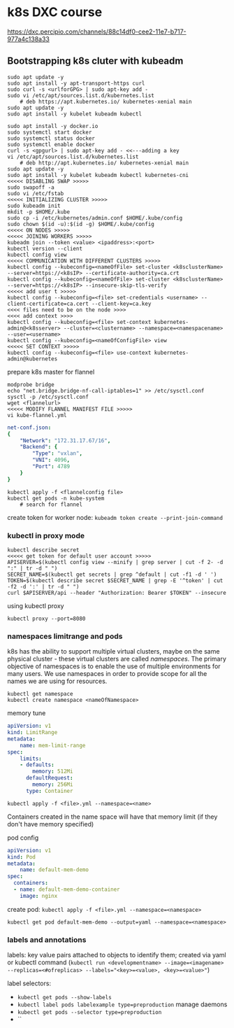 # k8s DXC course

<https://dxc.percipio.com/channels/88c14df0-cee2-11e7-b717-977a4c138a33>

## Bootstrapping k8s cluter with kubeadm

```console
sudo apt update -y
sudo apt install -y apt-transport-https curl
sudo curl -s <urlforGPG> | sudo apt-key add -
sudo vi /etc/apt/sources.list.d/kubernetes.list
    # deb https://apt.kubernetes.io/ kubernetes-xenial main
sudo apt update -y
sudo apt install -y kubelet kubeadm kubectl

sudo apt install -y docker.io
sudo systemctl start docker
sudo systemctl status docker
sudo systemctl enable docker
curl -s <gpgurl> | sudo apt-key add - <<---adding a key
vi /etc/apt/sources.list.d/kubernetes.list
    # deb http://apt.kubernetes.io/ kubernetes-xenial main
sudo apt update -y
sudo apt install -y kubelet kubeadm kubectl kubernetes-cni
<<<<< DISABLING SWAP >>>>>
sudo swapoff -a
sudo vi /etc/fstab
<<<<< INITIALIZING CLUSTER >>>>>
sudo kubeadm init
mkdit -p $HOME/.kube
sudo cp -i /etc/kubernetes/admin.conf $HOME/.kube/config
sudo chown $(id -u):$(id -g) $HOME/.kube/config
<<<<< ON NODES >>>>>
<<<<< JOINING WORKERS >>>>>
kubeadm join --token <value> <ipaddress>:<port>
kubectl version --client
kubectl config view
<<<<< COMMUNICATION WITH DIFFERENT CLUSTERS >>>>>
kubectl config --kubeconfig=<nameOfFile> set-cluster <k8sclusterName> --server=https://<k8sIP> --certificate-authority=ca.crt
kubectl config --kubeconfig=<nameOfFile> set-cluster <k8sclusterName> --server=https://<k8sIP> --insecure-skip-tls-verify
<<<<< add user t >>>>>
kubectl config --kubeconfig=<file> set-credentials <username> --client-certificate=ca.cert --client-key=ca.key 
<<<< files need to be on the node >>>>
<<<< add context >>>>
kubectl config --kubeconfig=<file> set-context kubernetes-admin@<k8sserver> --cluster=<clustername> --namespace=<namespacename> --user=<username>
kubectl config --kubeconfig=<nameOfConfigFile> view
<<<<< SET CONTEXT >>>>>
kubectl config --kubeconfig=<file> use-context kubernetes-admin@kubernetes
```

prepare k8s master for flannel

```console
modprobe bridge
echo "net.bridge.bridge-nf-call-iptables=1" >> /etc/sysctl.conf
sysctl -p /etc/sysctl.conf
wget <flannelurl>
<<<<< MODIFY FLANNEL MANIFEST FILE >>>>>
vi kube-flannel.yml
```

```yml
net-conf.json:
{
    "Network": "172.31.17.67/16",
    "Backend": {
        "Type": "vxlan",
        "VNI": 4096,
        "Port": 4789
    }
}
```

```console
kubectl apply -f <flannelconfig file>
kubectl get pods -n kube-system
    # search for flannel
```

create token for worker node: `kubeadm token create --print-join-command`

### kubectl in proxy mode

```console
kubectl describe secret
<<<<< get token for default user account >>>>>
APISERVER=$(kubectl config view --minify | grep server | cut -f 2- -d ":" | tr -d " ")
SECRET_NAME=$(kubectl get secrets | grep ^default | cut -f1 -d ' ')
TOKEN=$(kubectl describe secret $SECRET_NAME | grep -E '^token' | cut -f2 -d ':' | tr -d " ")
curl $APISERVER/api --header "Authorization: Bearer $TOKEN" --insecure
```

using kubectl proxy

```console
kubectl proxy --port=8080
```

### namespaces limitrange and pods

k8s has the ability to support multiple virtual clusters, maybe on the same physical cluster - these virtual clusters are called _namespaces_. The primary objective of namespaces is to enable the use of multiple environments for many users. We use namespaces in order to provide scope for all the names we are using for resources.

```console
kubectl get namespace
kubectl create namespace <nameOfNamespace>
```

memory tune

```yml
apiVersion: v1
kind: LimitRange
metadata:
    name: mem-limit-range
spec:
    limits:
    - defaults:
        memory: 512Mi
      defaultRequest:
        memory: 256Mi
      type: Container
```

`kubectl apply -f <file>.yml --namespace=<name>`

Containers created in the name space will have that memory limit (if they don't have memory specified)

pod config

```yml
apiVersion: v1
kind: Pod
metadata:
    name: default-mem-demo
spec:
  containers:
  - name: default-mem-demo-container
    image: nginx
```

create pod: `kubectl apply -f <file>.yml --namespace=<namespace>`

`kubectl get pod default-mem-demo --output=yaml --namespace=<namespace>`

### labels and annotations

labels: key value pairs attached to objects to identify them; created via yaml or kubectl command (`kubectl run <developmentname> --image=<imagename> --replicas=<#ofreplicas> --labels="<key>=<value>, <key>=<value>"`)

label selectors:

- `kubectl get pods --show-labels`
- `kubectl label pods labelexample type=preproduction` manage daemons
- `kubectl get pods --selector type=preproduction`
- ``
